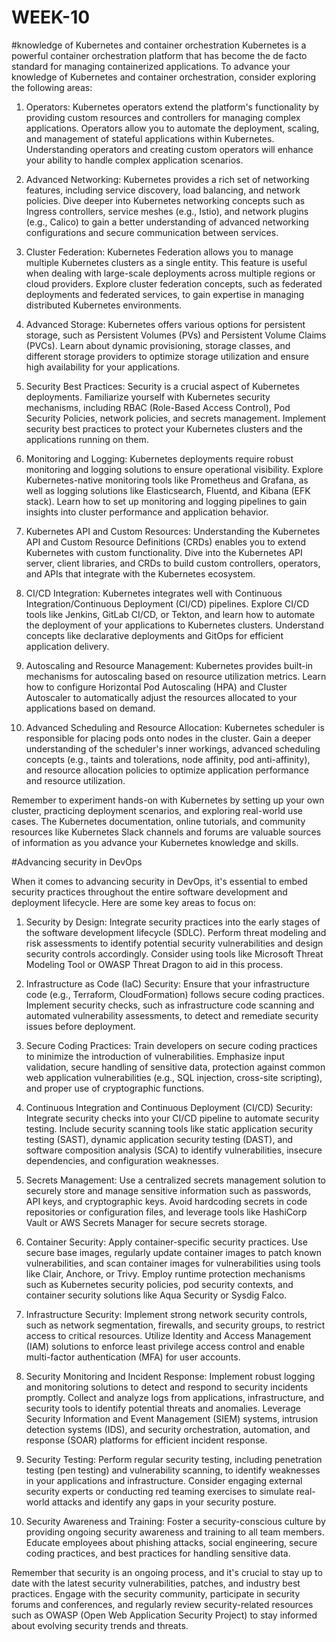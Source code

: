 # WEEK-10
#knowledge of Kubernetes and container orchestration
Kubernetes is a powerful container orchestration platform that has become the de facto standard for managing containerized applications. To advance your knowledge of Kubernetes and container orchestration, consider exploring the following areas:

1. Operators: Kubernetes operators extend the platform's functionality by providing custom resources and controllers for managing complex applications. Operators allow you to automate the deployment, scaling, and management of stateful applications within Kubernetes. Understanding operators and creating custom operators will enhance your ability to handle complex application scenarios.

2. Advanced Networking: Kubernetes provides a rich set of networking features, including service discovery, load balancing, and network policies. Dive deeper into Kubernetes networking concepts such as Ingress controllers, service meshes (e.g., Istio), and network plugins (e.g., Calico) to gain a better understanding of advanced networking configurations and secure communication between services.

3. Cluster Federation: Kubernetes Federation allows you to manage multiple Kubernetes clusters as a single entity. This feature is useful when dealing with large-scale deployments across multiple regions or cloud providers. Explore cluster federation concepts, such as federated deployments and federated services, to gain expertise in managing distributed Kubernetes environments.

4. Advanced Storage: Kubernetes offers various options for persistent storage, such as Persistent Volumes (PVs) and Persistent Volume Claims (PVCs). Learn about dynamic provisioning, storage classes, and different storage providers to optimize storage utilization and ensure high availability for your applications.

5. Security Best Practices: Security is a crucial aspect of Kubernetes deployments. Familiarize yourself with Kubernetes security mechanisms, including RBAC (Role-Based Access Control), Pod Security Policies, network policies, and secrets management. Implement security best practices to protect your Kubernetes clusters and the applications running on them.

6. Monitoring and Logging: Kubernetes deployments require robust monitoring and logging solutions to ensure operational visibility. Explore Kubernetes-native monitoring tools like Prometheus and Grafana, as well as logging solutions like Elasticsearch, Fluentd, and Kibana (EFK stack). Learn how to set up monitoring and logging pipelines to gain insights into cluster performance and application behavior.

7. Kubernetes API and Custom Resources: Understanding the Kubernetes API and Custom Resource Definitions (CRDs) enables you to extend Kubernetes with custom functionality. Dive into the Kubernetes API server, client libraries, and CRDs to build custom controllers, operators, and APIs that integrate with the Kubernetes ecosystem.

8. CI/CD Integration: Kubernetes integrates well with Continuous Integration/Continuous Deployment (CI/CD) pipelines. Explore CI/CD tools like Jenkins, GitLab CI/CD, or Tekton, and learn how to automate the deployment of your applications to Kubernetes clusters. Understand concepts like declarative deployments and GitOps for efficient application delivery.

9. Autoscaling and Resource Management: Kubernetes provides built-in mechanisms for autoscaling based on resource utilization metrics. Learn how to configure Horizontal Pod Autoscaling (HPA) and Cluster Autoscaler to automatically adjust the resources allocated to your applications based on demand.

10. Advanced Scheduling and Resource Allocation: Kubernetes scheduler is responsible for placing pods onto nodes in the cluster. Gain a deeper understanding of the scheduler's inner workings, advanced scheduling concepts (e.g., taints and tolerations, node affinity, pod anti-affinity), and resource allocation policies to optimize application performance and resource utilization.

Remember to experiment hands-on with Kubernetes by setting up your own cluster, practicing deployment scenarios, and exploring real-world use cases. The Kubernetes documentation, online tutorials, and community resources like Kubernetes Slack channels and forums are valuable sources of information as you advance your Kubernetes knowledge and skills.

#Advancing security in DevOps


When it comes to advancing security in DevOps, it's essential to embed security practices throughout the entire software development and deployment lifecycle. Here are some key areas to focus on:

1. Security by Design: Integrate security practices into the early stages of the software development lifecycle (SDLC). Perform threat modeling and risk assessments to identify potential security vulnerabilities and design security controls accordingly. Consider using tools like Microsoft Threat Modeling Tool or OWASP Threat Dragon to aid in this process.

2. Infrastructure as Code (IaC) Security: Ensure that your infrastructure code (e.g., Terraform, CloudFormation) follows secure coding practices. Implement security checks, such as infrastructure code scanning and automated vulnerability assessments, to detect and remediate security issues before deployment.

3. Secure Coding Practices: Train developers on secure coding practices to minimize the introduction of vulnerabilities. Emphasize input validation, secure handling of sensitive data, protection against common web application vulnerabilities (e.g., SQL injection, cross-site scripting), and proper use of cryptographic functions.

4. Continuous Integration and Continuous Deployment (CI/CD) Security: Integrate security checks into your CI/CD pipeline to automate security testing. Include security scanning tools like static application security testing (SAST), dynamic application security testing (DAST), and software composition analysis (SCA) to identify vulnerabilities, insecure dependencies, and configuration weaknesses.

5. Secrets Management: Use a centralized secrets management solution to securely store and manage sensitive information such as passwords, API keys, and cryptographic keys. Avoid hardcoding secrets in code repositories or configuration files, and leverage tools like HashiCorp Vault or AWS Secrets Manager for secure secrets storage.

6. Container Security: Apply container-specific security practices. Use secure base images, regularly update container images to patch known vulnerabilities, and scan container images for vulnerabilities using tools like Clair, Anchore, or Trivy. Employ runtime protection mechanisms such as Kubernetes security policies, pod security contexts, and container security solutions like Aqua Security or Sysdig Falco.

7. Infrastructure Security: Implement strong network security controls, such as network segmentation, firewalls, and security groups, to restrict access to critical resources. Utilize Identity and Access Management (IAM) solutions to enforce least privilege access control and enable multi-factor authentication (MFA) for user accounts.

8. Security Monitoring and Incident Response: Implement robust logging and monitoring solutions to detect and respond to security incidents promptly. Collect and analyze logs from applications, infrastructure, and security tools to identify potential threats and anomalies. Leverage Security Information and Event Management (SIEM) systems, intrusion detection systems (IDS), and security orchestration, automation, and response (SOAR) platforms for efficient incident response.

9. Security Testing: Perform regular security testing, including penetration testing (pen testing) and vulnerability scanning, to identify weaknesses in your applications and infrastructure. Consider engaging external security experts or conducting red teaming exercises to simulate real-world attacks and identify any gaps in your security posture.

10. Security Awareness and Training: Foster a security-conscious culture by providing ongoing security awareness and training to all team members. Educate employees about phishing attacks, social engineering, secure coding practices, and best practices for handling sensitive data.

Remember that security is an ongoing process, and it's crucial to stay up to date with the latest security vulnerabilities, patches, and industry best practices. Engage with the security community, participate in security forums and conferences, and regularly review security-related resources such as OWASP (Open Web Application Security Project) to stay informed about evolving security trends and threats.
